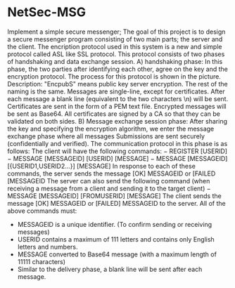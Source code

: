 # NetSec-MSG
Implement a simple secure messenger;
The goal of this project is to design a secure messenger program consisting of two main parts; the server and the client. The encription protocol used in this system is a new and simple protocol called ASL like SSL protocol. This protocol consists of two phases of handshaking and data exchange session.
A) handshaking phase: In this phase, the two parties after identifying each other, agree on the key and the encryption protocol. The process for this protocol is shown in the picture.
Description:
 "EncpubS" means public key server encryption. The rest of the naming is the same.
 Messages are single-line, except for certificates.
 After each message a blank line (equivalent to the two characters \n) will be sent.
 Certificates are sent in the form of a PEM text file.
 Encrypted messages will be sent as Base64.
 All certificates are signed by a CA so that they can be validated on both sides.
B) Message exchange session phase:
After sharing the key and specifying the encryption algorithm, we enter the message exchange phase where all messages
Submissions are sent securely (confidentially and verified). The communication protocol in this phase is as follows:
The client will have the following commands:
− REGISTER [USERID]
− MESSAGE [MESSAGEID] [USERID] [MESSAGE]
− MESSAGE [MESSAGEID] [{USERID1,USERID2…}] [MESSAGE]
In response to each of these commands, the server sends the message [OK] MESSAGEID or [FAILED [MESSAGEID
The server can also send the following command (when receiving a message from a client and sending it to the target client)
− MESSAGE [MESSAGEID] [FROMUSERID] [MESSAGE]
The client sends the message [OK] MESSAGEID or [FAILED] MESSAGEID to the server.
All of the above commands must:
- MESSAGEID is a unique identifier. (To confirm sending or receiving messages)
- USERID contains a maximum of 111 letters and contains only English letters and numbers.
- MESSAGE converted to Base64 message (with a maximum length of 11111 characters)
- Similar to the delivery phase, a blank line will be sent after each message.
